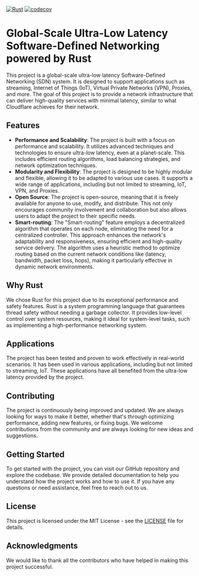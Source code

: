 [![Rust](https://github.com/8xFF/decentralized-sdn/actions/workflows/rust.yml/badge.svg)](https://github.com/8xFF/decentralized-sdn/actions/workflows/rust.yml)
[![codecov](https://codecov.io/gh/8xFF/decentralized-sdn/graph/badge.svg?token=P8W3LUA0EV)](https://codecov.io/gh/8xFF/decentralized-sdn)

# Global-Scale Ultra-Low Latency Software-Defined Networking powered by Rust
This project is a global-scale ultra-low latency Software-Defined Networking (SDN) system. It is designed to support applications such as streaming, Internet of Things (IoT), Virtual Private Networks (VPN), Proxies, and more. The goal of this project is to provide a network infrastructure that can deliver high-quality services with minimal latency, similar to what Cloudflare achieves for their network.

## Features

* **Performance and Scalability**: The project is built with a focus on performance and scalability. It utilizes advanced techniques and technologies to ensure ultra-low latency, even at a planet-scale. This includes efficient routing algorithms, load balancing strategies, and network optimization techniques.
* **Modularity and Flexibility**: The project is designed to be highly modular and flexible, allowing it to be adapted to various use cases. It supports a wide range of applications, including but not limited to streaming, IoT, VPN, and Proxies.
* **Open Source**: The project is open-source, meaning that it is freely available for anyone to use, modify, and distribute. This not only encourages community involvement and collaboration but also allows users to adapt the project to their specific needs.
* **Smart-routing**: The "Smart-routing" feature employs a decentralized algorithm that operates on each node, eliminating the need for a centralized controller. This approach enhances the network's adaptability and responsiveness, ensuring efficient and high-quality service delivery. The algorithm uses a heuristic method to optimize routing based on the current network conditions like (latency, bandwidth, packet loss, hops), making it particularly effective in dynamic network environments.

## Why Rust

We chose Rust for this project due to its exceptional performance and safety features. Rust is a system programming language that guarantees thread safety without needing a garbage collector. It provides low-level control over system resources, making it ideal for system-level tasks, such as implementing a high-performance networking system.

## Applications

The project has been tested and proven to work effectively in real-world scenarios. It has been used in various applications, including but not limited to streaming, IoT. These applications have all benefited from the ultra-low latency provided by the project.

## Contributing

The project is continuously being improved and updated. We are always looking for ways to make it better, whether that's through optimizing performance, adding new features, or fixing bugs. We welcome contributions from the community and are always looking for new ideas and suggestions.

## Getting Started

To get started with the project, you can visit our GitHub repository and explore the codebase. We provide detailed documentation to help you understand how the project works and how to use it. If you have any questions or need assistance, feel free to reach out to us.

## License

This project is licensed under the MIT License - see the [LICENSE](LICENSE) file for details.

## Acknowledgments

We would like to thank all the contributors who have helped in making this project successful.
